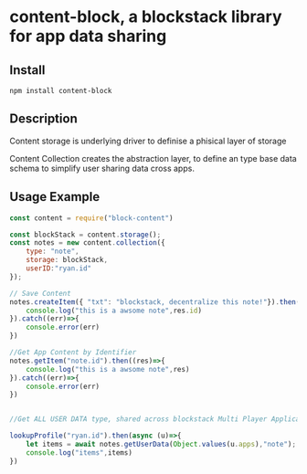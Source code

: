 content-block, a blockstack library for app data sharing
===========================

## Install

    npm install content-block

## Description

Content storage is underlying driver to definise a phisical layer of storage

Content Collection creates the abstraction layer, to define an type base data schema
to simplify user sharing data cross apps.


## Usage Example


```js
const content = require("block-content")

const blockStack = content.storage();
const notes = new content.collection({
    type: "note",
    storage: blockStack,
    userID:"ryan.id"
});

// Save Content
notes.createItem({ "txt": "blockstack, decentralize this note!"}).then((res)=>{
    console.log("this is a awsome note",res.id)
}).catch((err)=>{
    console.error(err)
})

//Get App Content by Identifier
notes.getItem("note.id").then((res)=>{
    console.log("this is a awsome note",res)
}).catch((err)=>{
    console.error(err)
})


//Get ALL USER DATA type, shared across blockstack Multi Player Application

lookupProfile("ryan.id").then(async (u)=>{
    let items = await notes.getUserData(Object.values(u.apps),"note");
    console.log("items",items)
})
```
